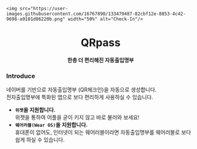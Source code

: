 <p align="center">

    <img src="https://user-images.githubusercontent.com/16767890/133479487-82cbf12e-8853-4c42-9698-a9101d86220b.png" width="50%" alt="Check-In"/>
</p>
<h1 align="center">QRpass</h1>
<p align="center">
  <b>한층 더 편리해진 자동출입명부</b>
</p>

### Introduce
네이버를 기반으로 자동출입명부 (QR체크인)을 자동으로 생성합니다.<br/>
전자출입명부에 특화된 앱으로 보다 편리하게 사용하실 수 있습니다.
* **`위젯`을 지원합니다.**<br/>
  위젯을 통하여 어플을 굳이 키지 않고 바로 불러와 보세요!
* **`웨어러블(Wear OS)`을 지원합니다.**<br/>
  휴대폰이 없어도, 인터넷이 되는 웨어러블이라면 자동출입명부를 웨어러블로 보다 쉽게 하실 수 있습니다.
